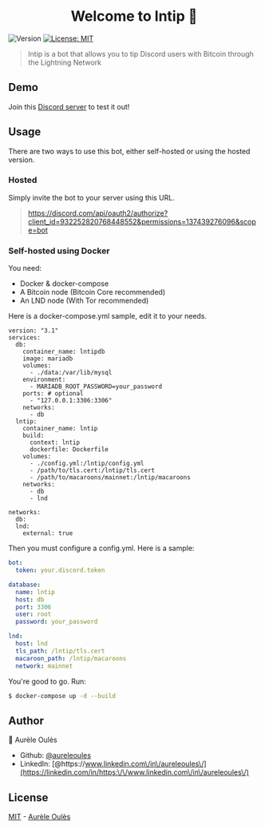 <h1 align="center">Welcome to lntip 👋</h1>
<p>
  <img alt="Version" src="https://img.shields.io/badge/version-1.0.0-blue.svg?cacheSeconds=2592000" />
  <a href="#" target="_blank">
    <img alt="License: MIT" src="https://img.shields.io/badge/License-MIT-yellow.svg" />
  </a>
</p>

> lntip is a bot that allows you to tip Discord users with Bitcoin through the Lightning Network 

## Demo
Join this [Discord server](https://discord.gg/EjgmBe4HhU) to test it out!  

## Usage
There are two ways to use this bot, either self-hosted or using the hosted version.

### Hosted

Simply invite the bot to your server using this URL.
> https://discord.com/api/oauth2/authorize?client_id=932252820768448552&permissions=137439276096&scope=bot

### Self-hosted using Docker
You need:
- Docker & docker-compose
- A Bitcoin node (Bitcoin Core recommended)
- An LND node (With Tor recommended)

Here is a docker-compose.yml sample, edit it to your needs.  

```docker
version: "3.1"
services:
  db:
    container_name: lntipdb
    image: mariadb
    volumes:
      - ./data:/var/lib/mysql
    environment:
      - MARIADB_ROOT_PASSWORD=your_password
    ports: # optional
      - "127.0.0.1:3306:3306"
    networks:
      - db
  lntip:
    container_name: lntip
    build:
      context: lntip
      dockerfile: Dockerfile
    volumes:
      - ./config.yml:/lntip/config.yml
      - /path/to/tls.cert:/lntip/tls.cert
      - /path/to/macaroons/mainnet:/lntip/macaroons
    networks:
      - db
      - lnd

networks:
  db:
  lnd:
    external: true
```

Then you must configure a config.yml. Here is a sample:  
```yaml
bot:
  token: your.discord.token

database:
  name: lntip
  host: db
  port: 3306
  user: root
  password: your_password

lnd:
  host: lnd
  tls_path: /lntip/tls.cert
  macaroon_path: /lntip/macaroons
  network: mainnet
```

You're good to go. Run:  

```bash
$ docker-compose up -d --build
```

## Author

👤 Aurèle Oulès

* Github: [@aureleoules](https://github.com/aureleoules)
* LinkedIn: [@https:\/\/www.linkedin.com\/in\/aureleoules\/](https://linkedin.com/in/https:\/\/www.linkedin.com\/in\/aureleoules\/)

## License
[MIT](https://github.com/aureleoules/lntip/blob/master/LICENSE) - [Aurèle Oulès](https://www.aureleoules.com)
